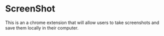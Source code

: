 # ScreenShot

This is an a chrome extension that will allow users to take screenshots and save them locally in their computer.
